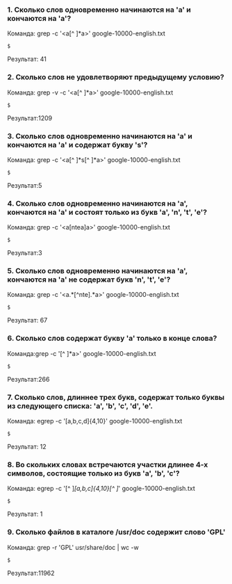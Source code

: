### 1. Сколько слов одновременно начинаются на 'a' и кончаются на 'a'?

Команда:
grep -c '\<a[^ ]*a\>' google-10000-english.txt



```
$
```

Результат:
41
### 2. Сколько слов не удовлетворяют предыдущему условию?

Команда:
grep -v -c '\<a[^ ]*a\>' google-10000-english.txt



```
$
```

Результат:1209

### 3. Сколько слов одновременно начинаются на 'a' и кончаются на 'a' и содержат букву 's'?

Команда:
grep -c '\<a[^ ]*s[^ ]*a\>' google-10000-english.txt




```
$
```

Результат:5

### 4. Сколько слов одновременно начинаются на 'a', кончаются на 'a' и состоят только из букв 'a', 'n', 't', 'e'?

Команда:
grep -c '\<a[ntea]a\>' google-10000-english.txt


```
$
```

Результат:3

### 5. Сколько слов одновременно начинаются на 'a', кончаются на 'a' не содержат букв 'n', 't', 'e'?

Команда:
grep -c '\<a.*[^nte].*a\>' google-10000-english.txt

```
$
```

Результат:
67
### 6. Сколько слов содержат букву 'a' только в конце слова?

Команда:grep -c '[^ ]*a\>' google-10000-english.txt


```
$
```

Результат:266

### 7. Сколько слов, длиннее трех букв, содержат только буквы из следующего списка: 'a', 'b', 'c', 'd', 'e'.

Команда: egrep -c '[a,b,c,d]{4,10}' google-10000-english.txt


```
$
```

Результат:
12


### 8. Во скольких словах встречаются участки длинее 4-х символов, состоящие только из букв 'a', 'b', 'c'?

Команда:
egrep -c '[^ ]*[a,b,c]{4,10}[^ ]*' google-10000-english.txt


```
$
```

Результат:
1
### 9. Сколько файлов в каталоге /usr/doc содержит слово 'GPL'

Команда:
grep -r 'GPL' usr/share/doc | wc -w



```
$
```

Результат:11962
